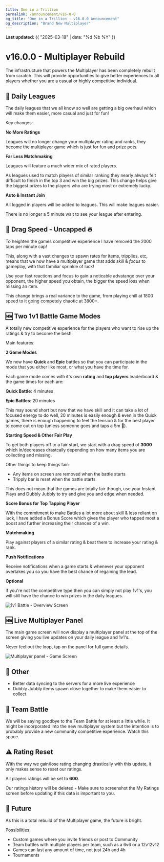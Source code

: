 ```yaml
---
title: One in a Trillion
permalink: /announcement/v16-0-0
og_title: "One in a Trillion - v16.0.0 Announcement"
og_description: "Brand New Multiplayer"
---
```

**Last updated:** {{ "2025-03-18" | date: "%d %b %Y" }}

# v16.0.0 - Multiplayer Rebuild
The infrastructure that powers the Multiplayer has been completely rebuilt from scratch. This will provide opportunities to give better experiences to all players whether you are a casual or highly competitive individual.


## 🔄 Daily Leagues
The daily leagues that we all know so well are getting a big overhaul which will make them easier, more casual and just for fun!

Key changes:

**No More Ratings**

Leagues will no longer change your multiplayer rating and ranks, they become the multiplayer game which is just for fun and prize pots.


**Far Less Matchmaking**

Leagues will feature a much wider mix of rated players.

As leagues used to match players of similar ranking they nearly always felt difficult to finish in the top 3 and win the big prizes. This change helps give the biggest prizes to the players who are trying most or extremely lucky.


**Auto & Instant Join**

All logged in players will be added to leagues. This will make leagues easier.

There is no longer a 5 minute wait to see your league after entering.


## 🔄 Drag Speed - Uncapped 🔥
To heighten the games competitive experience I have removed the 2000 taps per minute cap! 

This, along with a vast changes to spawn rates for items, tripplies, etc, means that we now have a multiplayer game that adds *skill* & *focus* to gameplay, with that familiar sprinkle of luck!

Use your fast reactions and focus to gain a noticable advatange over your opponent, the higher speed you obtain, the bigger the speed loss when missing an item. 

This change brings a real variance to the game, from playing chill at 1800 speed to it going competely chaotic at 3800+.


## 🆕 Two 1v1 Battle Game Modes
A totally new competitive experience for the players who want to rise up the ratings & try to become the best! 

Main features:

**2 Game Modes**

We now have **Quick** and **Epic** battles so that you can participate in the mode that you either like most, or what you have the time for. 


Each game mode comes with it's own **rating** and **top players** leaderboard & the game times for each are:

**Quick Battle**: 4 minutes

**Epic Battles**: 20 minutes


This may sound short but now that we have skill and it can take a lot of focused energy to do well, 20 minutes is easily enough & even in the Quick games, there is enough happening to feel the tension & for the best player to come out on top (unless someone goes and taps a 5m 👀).



**Starting Speed & Other Fair Play**

To get both players off to a fair start, we start with a drag speed of **3000** which in/decreases drastcally depending on how many items you are collecting and missing.

Other things to keep things fair:
- Any items on screen are removed when the battle starts
- Tripply bar is reset when the battle starts


This does not mean that the games are totally fair though, use your Instant Plays and Dubbly Jubbly to try and give you and edge when needed.


**Score Bonus for Top Tapping Player**

With the commitment to make Battles a lot more about skill & less reliant on luck, I have added a Bonus Score which gives the player who tapped most a boost and further increasing their chances of a win.


**Matchmaking**

Play against players of a similar rating & beat them to increase your rating & rank.


**Push Notifications**

Receive notifications when a game starts & whenever your opponent overtakes you so you have the best chance of regaining the lead.


**Optional**

If you're not the competitive type then you can simply not play 1v1's, you will still have the chance to win prizes in the daily leagues.

![1v1 Battle - Overview Screen](/announcements/images/v16-0-0/1v1-overview.jpeg)



## 🆕 Live Multiplayer Panel
The main game screen will now display a multiplayer panel at the top of the screen giving you live updates on your daily league and 1v1's.

Never feel out the loop, tap on the panel for full game details.

![Multiplayer panel - Game Screen](/announcements/images/v16-0-0/multi-panel.PNG)


## 📶 Other
- Better data syncing to the servers for a more live experience
- Dubbly Jubbly items spawn close together to make them easier to collect


## 👋 Team Battle
We will be saying goodbye to the Team Battle for at least a little while. It might be incorporated into the new multiplayer system but the intention is to probably provide a new community competitive experience. Watch this space.


## ⚠️ Rating Reset
With the way we gain/lose rating changing drastically with this update, it only makes sense to reset our ratings.

All players ratings will be set to **600**.

Our ratings history will be deleted - Make sure to screenshot the My Ratings screen before updating if this data is important to you.


## 🚀 Future
As this is a total rebuild of the Multiplayer game, the future is bright.

Possibilities:
- Custom games where you invite friends or post to Community
- Team battles with multiple players per team, such as a 6v6 or a 12v12v12
- Games can last any amount of time, not just 24h and 4h
- Tournaments
